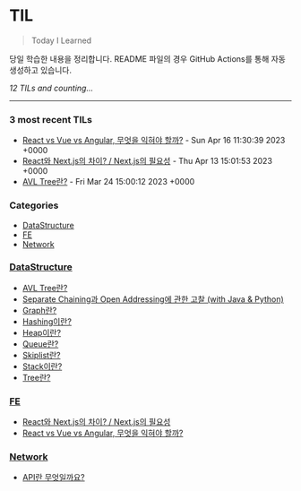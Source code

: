 # TIL
> Today I Learned

당일 학습한 내용을 정리합니다. README 파일의 경우 GitHub Actions를 통해 자동생성하고 있습니다.

_12 TILs and counting..._

---

### 3 most recent TILs

- [React vs Vue vs Angular, 무엇을 익혀야 할까?](FE/React_vs_vue_vs_Angular.md) - Sun Apr 16 11:30:39 2023 +0000
- [React와 Next.js의 차이? / Next.js의 필요성](FE/React_vs_Next.js.md) - Thu Apr 13 15:01:53 2023 +0000
- [AVL Tree란?](DataStructure/AVLtree.md) - Fri Mar 24 15:00:12 2023 +0000

### Categories

- [DataStructure](#DataStructure)
- [FE](#FE)
- [Network](#Network)

### [DataStructure](#DataStructure)
- [AVL Tree란?](DataStructure/AVLtree.md)
- [Separate Chaining과 Open Addressing에 관한 고찰 (with Java & Python)](DataStructure/Chaining_vs_OpenAddressing.md)
- [Graph란?](DataStructure/Graph.md)
- [Hashing이란?](DataStructure/HashTable.md)
- [Heap이란?](DataStructure/Heap(PriorityQueue).md)
- [Queue란?](DataStructure/Queue.md)
- [Skiplist란?](DataStructure/Skiplist.md)
- [Stack이란?](DataStructure/Stack.md)
- [Tree란?](DataStructure/Tree.md)

### [FE](#FE)
- [React와 Next.js의 차이? / Next.js의 필요성](FE/React_vs_Next.js.md)
- [React vs Vue vs Angular, 무엇을 익혀야 할까?](FE/React_vs_vue_vs_Angular.md)

### [Network](#Network)
- [API란 무엇일까요?](Network/RESTAPI.md)

[1]: https://simonwillison.net/2020/Apr/20/self-rewriting-readme/
[2]: https://github.com/jbranchaud/til
[3]: https://github.com/cflynn07/github-action-til-autoformat-readme

